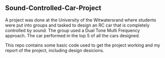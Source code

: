 ## Sound-Controlled-Car-Project
A project was done at the University of the Witwatersrand where students were put into groups and tasked to design an RC car that is completely controlled by sound. The group used  a Dual Tone Multi Frequency approach. The car performed in the top 5 of all the cars designed. 

This repo contains some basic code used to get the project working and my report of the project, including design desicions. 
